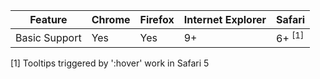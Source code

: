 | Feature       | Chrome | Firefox | Internet Explorer | Safari            |
|---------------|--------|---------|-------------------|-------------------|
| Basic Support | Yes    | Yes     | 9+                | 6+ <sup>[1]</sup> |

[1] Tooltips triggered by ':hover' work in Safari 5
